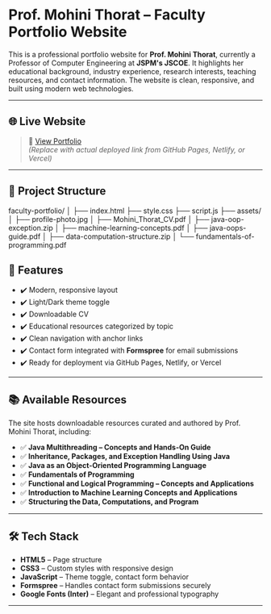 # Prof. Mohini Thorat – Faculty Portfolio Website

This is a professional portfolio website for **Prof. Mohini Thorat**, currently a Professor of Computer Engineering at **JSPM's JSCOE**. It highlights her educational background, industry experience, research interests, teaching resources, and contact information. The website is clean, responsive, and built using modern web technologies.

---

## 🌐 Live Website

> 🔗 [View Portfolio](https://your-deployment-link.com)  
> *(Replace with actual deployed link from GitHub Pages, Netlify, or Vercel)*

---

## 📁 Project Structure

faculty-portfolio/
│
├── index.html
├── style.css
├── script.js
├── assets/
│   ├── profile-photo.jpg
│   ├── Mohini_Thorat_CV.pdf
│   ├── java-oop-exception.zip
│   ├── machine-learning-concepts.pdf
│   ├── java-oops-guide.pdf
│   ├── data-computation-structure.zip
│   └── fundamentals-of-programming.pdf

## 🚀 Features

- ✔️ Modern, responsive layout
- ✔️ Light/Dark theme toggle
- ✔️ Downloadable CV
- ✔️ Educational resources categorized by topic
- ✔️ Clean navigation with anchor links
- ✔️ Contact form integrated with **Formspree** for email submissions
- ✔️ Ready for deployment via GitHub Pages, Netlify, or Vercel

---

## 📚 Available Resources

The site hosts downloadable resources curated and authored by Prof. Mohini Thorat, including:

- ✅ **Java Multithreading – Concepts and Hands-On Guide**
- ✅ **Inheritance, Packages, and Exception Handling Using Java**
- ✅ **Java as an Object-Oriented Programming Language**
- ✅ **Fundamentals of Programming**
- ✅ **Functional and Logical Programming – Concepts and Applications**
- ✅ **Introduction to Machine Learning Concepts and Applications**
- ✅ **Structuring the Data, Computations, and Program**

---

## 🛠️ Tech Stack

- **HTML5** – Page structure
- **CSS3** – Custom styles with responsive design
- **JavaScript** – Theme toggle, contact form behavior
- **Formspree** – Handles contact form submissions securely
- **Google Fonts (Inter)** – Elegant and professional typography

---
